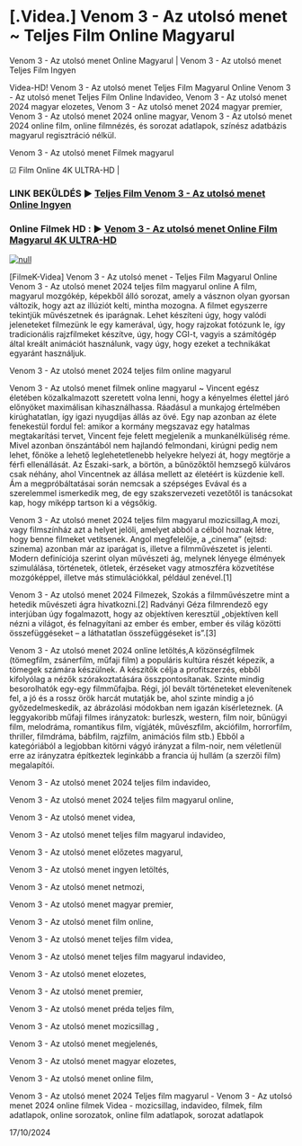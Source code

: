 # [.Videa.] Venom 3 - Az utolsó menet ~ Teljes Film Online Magyarul

Venom 3 - Az utolsó menet Online Magyarul | Venom 3 - Az utolsó menet Teljes Film Ingyen

Videa-HD! Venom 3 - Az utolsó menet Teljes Film Magyarul Online Venom 3 - Az utolsó menet Teljes Film Online Indavideo, Venom 3 - Az utolsó menet 2024 magyar elozetes, Venom 3 - Az utolsó menet 2024 magyar premier, Venom 3 - Az utolsó menet 2024 online magyar, Venom 3 - Az utolsó menet 2024 online film, online filmnézés, és sorozat adatlapok, színész adatbázis magyarul regisztráció nélkül.

Venom 3 - Az utolsó menet Filmek magyarul

☑ Film Online 4K ULTRA-HD |

### LINK BEKÜLDÉS ▶️ [Teljes Film Venom 3 - Az utolsó menet Online Ingyen](https://t.co/aYmcZUibu0)

### Online Filmek HD : ▶️ [Venom 3 - Az utolsó menet Online Film Magyarul 4K ULTRA-HD](https://t.co/aYmcZUibu0)

[![null](https://static.wixstatic.com/media/855a25_043b5abeb4ae4d35ac003198e7fe56ed~mv2.gif)](https://t.co/aYmcZUibu0)

[FilmeK-Videa] Venom 3 - Az utolsó menet - Teljes Film Magyarul Online Venom 3 - Az utolsó menet 2024 teljes film magyarul online A film, magyarul mozgókép, képekből álló sorozat, amely a vásznon olyan gyorsan változik, hogy azt az illúziót kelti, mintha mozogna. A filmet egyszerre tekintjük művészetnek és iparágnak. Lehet készíteni úgy, hogy valódi jeleneteket filmezünk le egy kamerával, úgy, hogy rajzokat fotózunk le, így tradicionális rajzfilmeket készítve, úgy, hogy CGI-t, vagyis a számítógép által kreált animációt használunk, vagy úgy, hogy ezeket a technikákat egyaránt használjuk.

Venom 3 - Az utolsó menet 2024 teljes film online magyarul

Venom 3 - Az utolsó menet filmek online magyarul ~ Vincent egész életében közalkalmazott szeretett volna lenni, hogy a kényelmes élettel járó előnyöket maximálisan kihasználhassa. Ráadásul a munkajog értelmében kirúghatatlan, így igazi nyugdíjas állás az övé. Egy nap azonban az élete fenekestül fordul fel: amikor a kormány megszavaz egy hatalmas megtakarítási tervet, Vincent feje felett megjelenik a munkanélküliség réme. Mivel azonban önszántából nem hajlandó felmondani, kirúgni pedig nem lehet, főnöke a lehető leglehetetlenebb helyekre helyezi át, hogy megtörje a férfi ellenállását. Az Északi-sark, a börtön, a bűnözőktől hemzsegő külváros csak néhány, ahol Vincentnek az állása mellett az életéért is küzdenie kell. Ám a megpróbáltatásai során nemcsak a szépséges Evával és a szerelemmel ismerkedik meg, de egy szakszervezeti vezetőtől is tanácsokat kap, hogy miképp tartson ki a végsőkig.

Venom 3 - Az utolsó menet 2024 teljes film magyarul mozicsillag,A mozi, vagy filmszínház azt a helyet jelöli, amelyet abból a célból hoznak létre, hogy benne filmeket vetítsenek. Angol megfelelője, a „cinema” (ejtsd: szinema) azonban már az iparágat is, illetve a filmművészetet is jelenti. Modern definíciója szerint olyan művészeti ág, melynek lényege élmények szimulálása, történetek, ötletek, érzéseket vagy atmoszféra közvetítése mozgóképpel, illetve más stimulációkkal, például zenével.[1]

Venom 3 - Az utolsó menet 2024 Filmezek, Szokás a filmművészetre mint a hetedik művészeti ágra hivatkozni.[2] Radványi Géza filmrendező egy interjúban úgy fogalmazott, hogy az objektíven keresztül „objektíven kell nézni a világot, és felnagyítani az ember és ember, ember és világ közötti összefüggéseket – a láthatatlan összefüggéseket is”.[3]

Venom 3 - Az utolsó menet 2024 online letöltés,A közönségfilmek (tömegfilm, zsánerfilm, műfaji film) a populáris kultúra részét képezik, a tömegek számára készülnek. A készítők célja a profitszerzés, ebből kifolyólag a nézők szórakoztatására összpontosítanak. Szinte mindig besorolhatók egy-egy filmműfajba. Régi, jól bevált történeteket elevenítenek fel, a jó és a rossz örök harcát mutatják be, ahol szinte mindig a jó győzedelmeskedik, az ábrázolási módokban nem igazán kísérleteznek. (A leggyakoribb műfaji filmes irányzatok: burleszk, western, film noir, bűnügyi film, melodráma, romantikus film, vígjáték, művészfilm, akciófilm, horrorfilm, thriller, filmdráma, bábfilm, rajzfilm, animációs film stb.) Ebből a kategóriából a legjobban kitörni vágyó irányzat a film-noir, nem véletlenül erre az irányzatra építkeztek leginkább a francia új hullám (a szerzői film) megalapítói.

Venom 3 - Az utolsó menet 2024 teljes film indavideo,

Venom 3 - Az utolsó menet 2024 teljes film magyarul online,

Venom 3 - Az utolsó menet videa,

Venom 3 - Az utolsó menet teljes film magyarul indavideo,

Venom 3 - Az utolsó menet előzetes magyarul,

Venom 3 - Az utolsó menet ingyen letöltés,

Venom 3 - Az utolsó menet netmozi,

Venom 3 - Az utolsó menet magyar premier,

Venom 3 - Az utolsó menet film online,

Venom 3 - Az utolsó menet teljes film videa,

Venom 3 - Az utolsó menet teljes film magyarul indavideo,

Venom 3 - Az utolsó menet elozetes,

Venom 3 - Az utolsó menet premier,

Venom 3 - Az utolsó menet préda teljes film,

Venom 3 - Az utolsó menet mozicsillag ,

Venom 3 - Az utolsó menet megjelenés,

Venom 3 - Az utolsó menet magyar elozetes,

Venom 3 - Az utolsó menet online film,

Venom 3 - Az utolsó menet 2024 Teljes film magyarul - Venom 3 - Az utolsó menet 2024 online filmek Videa - mozicsillag, indavideo, filmek, film adatlapok, online sorozatok, online film adatlapok, sorozat adatlapok

17/10/2024
